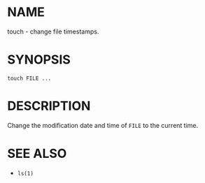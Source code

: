 # NAME
touch - change file timestamps.

# SYNOPSIS

    touch FILE ...

# DESCRIPTION
Change the modification date and time of `FILE` to the current time.

# SEE ALSO
- `ls(1)`
